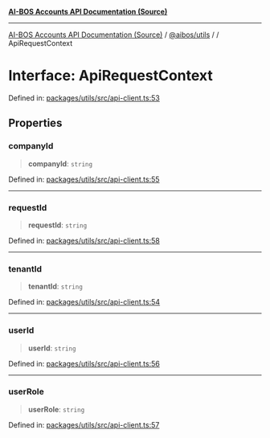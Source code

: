 [**AI-BOS Accounts API Documentation (Source)**](../../../README.md)

***

[AI-BOS Accounts API Documentation (Source)](../../../README.md) / [@aibos/utils](../README.md) / [](../README.md) / ApiRequestContext

# Interface: ApiRequestContext

Defined in: [packages/utils/src/api-client.ts:53](https://github.com/pohlai88/accounts/blob/48103fb36d28b2b9bfb33472b6de2f719773cde9/packages/utils/src/api-client.ts#L53)

## Properties

### companyId

> **companyId**: `string`

Defined in: [packages/utils/src/api-client.ts:55](https://github.com/pohlai88/accounts/blob/48103fb36d28b2b9bfb33472b6de2f719773cde9/packages/utils/src/api-client.ts#L55)

***

### requestId

> **requestId**: `string`

Defined in: [packages/utils/src/api-client.ts:58](https://github.com/pohlai88/accounts/blob/48103fb36d28b2b9bfb33472b6de2f719773cde9/packages/utils/src/api-client.ts#L58)

***

### tenantId

> **tenantId**: `string`

Defined in: [packages/utils/src/api-client.ts:54](https://github.com/pohlai88/accounts/blob/48103fb36d28b2b9bfb33472b6de2f719773cde9/packages/utils/src/api-client.ts#L54)

***

### userId

> **userId**: `string`

Defined in: [packages/utils/src/api-client.ts:56](https://github.com/pohlai88/accounts/blob/48103fb36d28b2b9bfb33472b6de2f719773cde9/packages/utils/src/api-client.ts#L56)

***

### userRole

> **userRole**: `string`

Defined in: [packages/utils/src/api-client.ts:57](https://github.com/pohlai88/accounts/blob/48103fb36d28b2b9bfb33472b6de2f719773cde9/packages/utils/src/api-client.ts#L57)

